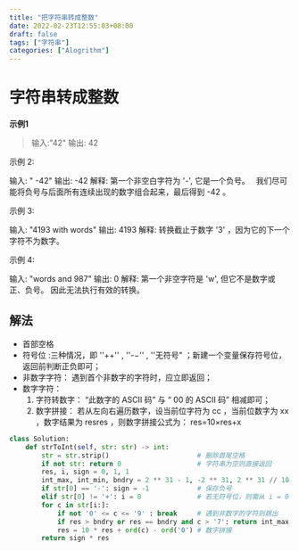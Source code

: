 ```yaml
---
title: "把字符串转成整数"
date: 2022-02-23T12:55:03+08:00
draft: false
tags: ["字符串"]
categories: ["Alogrithm"]
---
```


# 字符串转成整数

**示例1**

> 输入:"42"
> 输出: 42

示例 2:

输入: "   -42"
输出: -42
解释: 第一个非空白字符为 '-', 它是一个负号。
     我们尽可能将负号与后面所有连续出现的数字组合起来，最后得到 -42 。

示例 3:

输入: "4193 with words"
输出: 4193
解释: 转换截止于数字 '3' ，因为它的下一个字符不为数字。

示例 4:

输入: "words and 987"
输出: 0
解释: 第一个非空字符是 'w', 但它不是数字或正、负号。
     因此无法执行有效的转换。



## 解法

- 首部空格
- 符号位 :三种情况，即 ''++'' , ''-−'' , ''无符号" ；新建一个变量保存符号位，返回前判断正负即可；
- 非数字字符： 遇到首个非数字的字符时，应立即返回；
- 数字字符：
    1. 字符转数字： “此数字的 ASCII 码” 与 “ 00 的 ASCII 码” 相减即可；
    2. 数字拼接： 若从左向右遍历数字，设当前位字符为 cc ，当前位数字为 xx ，数字结果为 resres ，则数字拼接公式为：
res=10×res+x

```python
class Solution:
    def strToInt(self, str: str) -> int:
        str = str.strip()                      # 删除首尾空格
        if not str: return 0                   # 字符串为空则直接返回
        res, i, sign = 0, 1, 1
        int_max, int_min, bndry = 2 ** 31 - 1, -2 ** 31, 2 ** 31 // 10
        if str[0] == '-': sign = -1            # 保存负号
        elif str[0] != '+': i = 0              # 若无符号位，则需从 i = 0 开始数字拼接
        for c in str[i:]:
            if not '0' <= c <= '9' : break     # 遇到非数字的字符则跳出
            if res > bndry or res == bndry and c > '7': return int_max if sign == 1 else int_min # 数字越界处理
            res = 10 * res + ord(c) - ord('0') # 数字拼接
        return sign * res

```